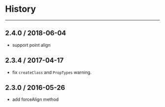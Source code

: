 # History
----

## 2.4.0 / 2018-06-04

- support point align

## 2.3.4 / 2017-04-17

- fix `createClass` and `PropTypes` warning.

## 2.3.0 / 2016-05-26

- add forceAlign method
